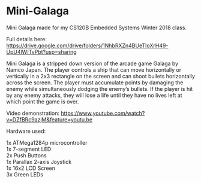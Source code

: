 # Mini-Galaga
Mini Galaga made for my CS120B Embedded Systems Winter 2018 class.

Full details here: https://drive.google.com/drive/folders/1NhbRXZn4BUeTIoXrH49-UpU4lWITvPbt?usp=sharing

Mini Galaga is a stripped down version of the arcade game Galaga by Namco Japan.
The player controls a ship that can move horizontally or vertically in a 2x3 rectangle on the screen and can shoot bullets horizontally across the screen.
The player must accumulate points by damaging the enemy while simultaneously dodging the enemy’s bullets.
If the player is hit by any enemy attacks, they will lose a life until they have no lives left at which point the game is over.

Video demonstration: https://www.youtube.com/watch?v=DZfBRc9azjM&feature=youtu.be

Hardware used:
<p>
1x ATMega1284p microcontroller
  <br>
1x 7-segment LED
  <br>
2x Push Buttons
  <br>
1x Parallax 2-axis Joystick
  <br>
1x 16x2 LCD Screen
  <br>
3x Green LEDs
